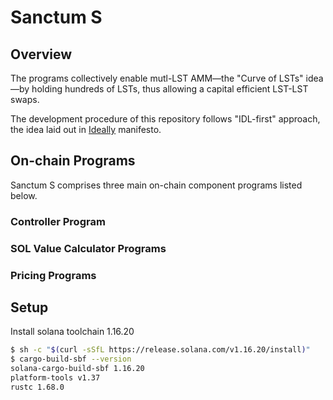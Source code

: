# Sanctum S

## Overview

The programs collectively enable mutl-LST AMM—the "Curve of LSTs" idea—by holding hundreds of LSTs, thus allowing a capital efficient LST-LST swaps.

The development procedure of this repository follows "IDL-first" approach, the idea laid out in [Ideally](https://github.com/igneous-labs/ideally) manifesto.

## On-chain Programs

Sanctum S comprises three main on-chain component programs listed below.

### Controller Program

### SOL Value Calculator Programs

### Pricing Programs

## Setup

Install solana toolchain 1.16.20

```sh
$ sh -c "$(curl -sSfL https://release.solana.com/v1.16.20/install)"
$ cargo-build-sbf --version
solana-cargo-build-sbf 1.16.20
platform-tools v1.37
rustc 1.68.0
```
